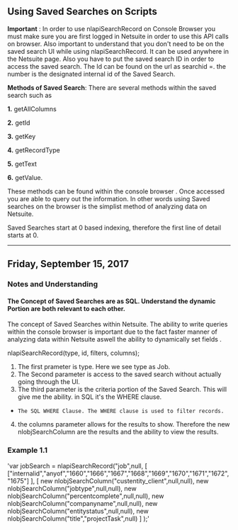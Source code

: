 ## Using Saved Searches on Scripts

**Important** : In order to use nlapiSearchRecord on Console Browser you must make sure you are first logged in Netsuite in order to use this API calls on browser. Also important to understand that you don't need to be on the saved search UI while using nlapiSearchRecord. It can be used anywhere in the Netsuite page. Also you have to put the saved search ID in order to access the saved search. The Id can be found on the url as searchid =. the number is the designated internal id of the Saved Search.

**Methods of Saved Search**: There are several methods within the saved search such as

 **1.** getAllColumns 

 **2.**  getId 

 **3.**  getKey 

 **4.**  getRecordType 

 **5.**  getText
 
 **6.**  getValue. 

 These methods can be found within the console browser . Once accessed you are able to query out the information. In other words using Saved searches on the browser is the simplist method of analyzing data on Netsuite.

 Saved Searches start at 0 based indexing, therefore the first line of detail starts at 0.



  -------------------------------------------------------------------------------------------------------------------------------------------------------------------------
  ## Friday, September 15, 2017
  ### Notes and Understanding
  #### The Concept of Saved Searches are as SQL. Understand the dynamic Portion are both relevant to each other.


  The concept of Saved Searches within Netsuite. The ability to write queries within the console browser is important due to the fact 
  faster manner of analyzing data within Netsuite aswell the ability to dynamically set fields . 
 


  nlapiSearchRecord(type, id, filters, columns);
  1.	The first prameter is type. Here we see type as Job.
  2.	The Second parameter is access to the saved search without actually going through the UI.
  3.	The third parameter is the criteria portion of the Saved Search. This will give me the ability. in SQL it's the WHERE clause. 
  - 	The SQL WHERE Clause. The WHERE clause is used to filter records.
  4.	the columns parameter allows for the results to show. Therefore the new nlobjSearchColumn are the results and the ability to view the results.
 
### Example 1.1


'var jobSearch = nlapiSearchRecord("job",null,
[
   ["internalid","anyof","1660","1666","1667","1668","1669","1670","1671","1672","1675"]
], 
[
   new nlobjSearchColumn("custentity_client",null,null), 
   new nlobjSearchColumn("jobtype",null,null), 
   new nlobjSearchColumn("percentcomplete",null,null), 
   new nlobjSearchColumn("companyname",null,null), 
   new nlobjSearchColumn("entitystatus",null,null), 
   new nlobjSearchColumn("title","projectTask",null)
]
);'